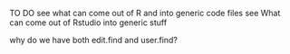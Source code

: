 TO DO
see what can come out of R and into generic code files
see What can come out of Rstudio into generic stuff



why do we have both edit.find and user.find?

